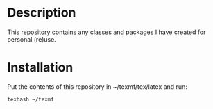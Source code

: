 # Description
This repository contains any classes and packages I have created for personal
(re)use.

# Installation
Put the contents of this repository in ~/texmf/tex/latex and run:

    texhash ~/texmf

